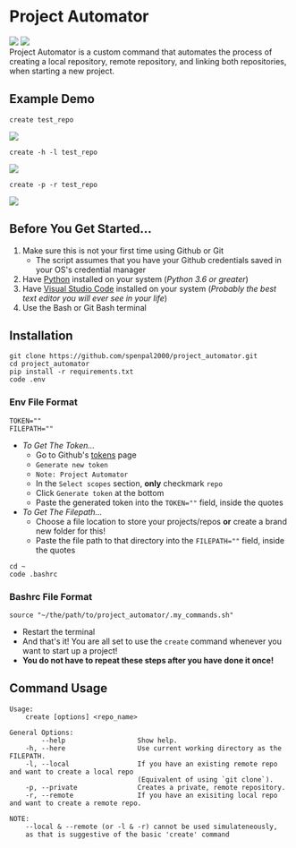 # Project Automator
![](https://img.shields.io/github/license/spenpal2000/project_automator) ![](https://img.shields.io/github/stars/spenpal2000/project_automator)  
Project Automator is a custom command that automates the process of creating a local repository, remote repository, and linking both repositories, when starting a new project.

## Example Demo
```
create test_repo
```
![](https://media.giphy.com/media/VosyQmlyWpIfaV99qb/giphy.gif)

```
create -h -l test_repo
```
![](https://media.giphy.com/media/INIqDRkJdkNAHnyzYj/giphy.gif)

```
create -p -r test_repo
```
![](https://media.giphy.com/media/Af0dccMz0xKDR9oYoy/giphy.gif)

## Before You Get Started...
1. Make sure this is not your first time using Github or Git
    - The script assumes that you have your Github credentials saved in your OS's credential manager 
2. Have [Python](https://www.python.org/downloads/) installed on your system (*Python 3.6 or greater*)
3. Have [Visual Studio Code](https://code.visualstudio.com/download) installed on your system (*Probably the best text editor you will ever see in your life*)
4. Use the Bash or Git Bash terminal

## Installation
```
git clone https://github.com/spenpal2000/project_automator.git
cd project_automator
pip install -r requirements.txt
code .env
```
### Env File Format
```
TOKEN=""
FILEPATH=""
```
- *To Get The Token...*
    - Go to Github's [tokens](https://github.com/settings/tokens) page
    - `Generate new token`
    - `Note: Project Automator`
    - In the `Select scopes` section, **only** checkmark `repo`
    - Click `Generate token` at the bottom
    - Paste the generated token into the `TOKEN=""` field, inside the quotes
- *To Get The Filepath...*
    - Choose a file location to store your projects/repos **or** create a brand new folder for this!
    - Paste the file path to that directory into the `FILEPATH=""` field, inside the quotes
```
cd ~
code .bashrc
```

### Bashrc File Format
```
source "~/the/path/to/project_automator/.my_commands.sh"
```
- Restart the terminal
- And that's it! You are all set to use the `create` command whenever you want to start up a project!
- **You do not have to repeat these steps after you have done it once!**
    
## Command Usage
```
Usage:
    create [options] <repo_name> 

General Options:
        --help                  Show help.
    -h, --here                  Use current working directory as the FILEPATH.
    -l, --local                 If you have an existing remote repo and want to create a local repo 
                                (Equivalent of using `git clone`).
    -p, --private               Creates a private, remote repository.
    -r, --remote                If you have an exisiting local repo and want to create a remote repo.

NOTE:
    --local & --remote (or -l & -r) cannot be used simulateneously,
    as that is suggestive of the basic 'create' command
```
